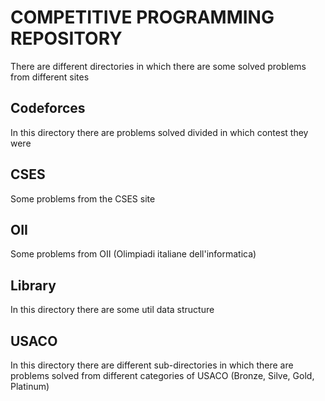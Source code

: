 # COMPETITIVE PROGRAMMING REPOSITORY
There are different directories in which there are some solved problems from different sites
## Codeforces
In this directory there are problems solved divided in which contest they were 
## CSES
Some problems from the CSES site
## OII
Some problems from OII (Olimpiadi italiane dell'informatica)
## Library
In this directory there are some util data structure
## USACO
In this directory there are different sub-directories in which there are problems solved from different categories of USACO (Bronze, Silve, Gold, Platinum)
